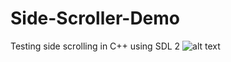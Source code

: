 # Side-Scroller-Demo
Testing side scrolling in C++ using SDL 2
![alt text](https://github.com/nevermoreflicka/Side-Scroller-Demo/SideScroller2.jpg)
